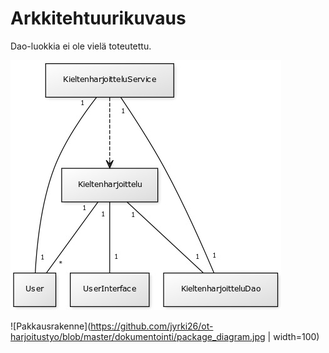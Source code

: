 # Arkkitehtuurikuvaus

Dao-luokkia ei ole vielä toteutettu.

![Luokkakaavio](https://github.com/jyrki26/ot-harjoitustyo/blob/master/dokumentointi/class_diagram.jpg)

![Pakkausrakenne](https://github.com/jyrki26/ot-harjoitustyo/blob/master/dokumentointi/package_diagram.jpg | width=100)